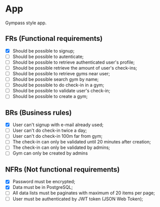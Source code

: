 # App

Gympass style app.

## FRs (Functional requirements)

- [x] Should be possible to signup;
- [ ] Should be possible to autenticate;
- [ ] Should be possible to retrieve authenticated user's profile;
- [ ] Should be possible retrieve the amount of user's check-ins;
- [ ] Should be possible to retrieve gyms near user;
- [ ] Should be possible search gym by name;
- [ ] Should be possible to do check-in in a gym;
- [ ] Should be possible to validate user's check-in;
- [ ] Should be possible to create a gym;

## BRs (Business rules)

- [x] User can't signup with e-mail already used;
- [ ] User can't do check-in twice a day;
- [ ] User can't do check-in 100m far from gym;
- [ ] The check-in can only be validated until 20 minutes after creation;
- [ ] The check-in can only be validated by admins;
- [ ] Gym can only be created by admins

## NFRs (Not functional requirements)

- [x] Password must be encrypted;
- [x] Data must be in PostgreSQL;
- [ ] All data lists must be paginates with maximum of 20 items per page;
- [ ] User must be authenticated by JWT token (JSON Web Token);
